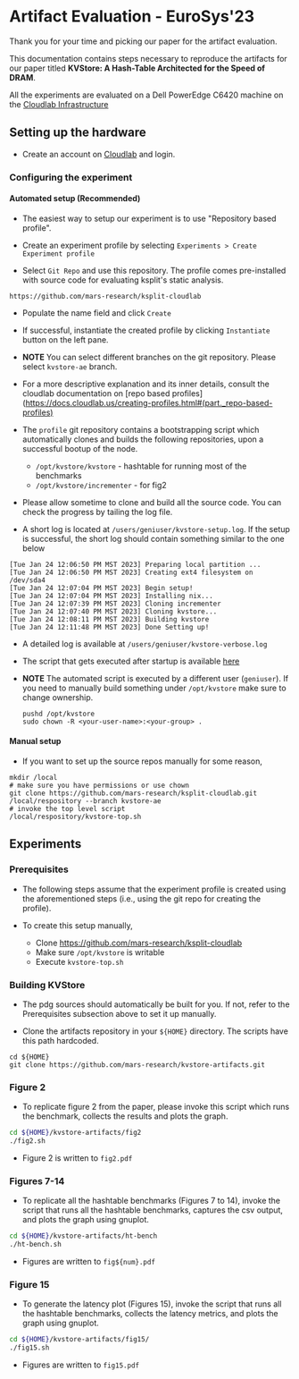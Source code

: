 # Artifact Evaluation - EuroSys'23

Thank you for your time and picking our paper for the artifact evaluation.

This documentation contains steps necessary to reproduce the artifacts for our
paper titled **KVStore: A Hash-Table Architected for the Speed of DRAM**.

All the experiments are evaluated on a Dell PowerEdge C6420 machine on the
[Cloudlab Infrastructure](https://www.clemson.cloudlab.us/portal/show-nodetype.php?type=c6420)

## Setting up the hardware

* Create an account on [Cloudlab](https://www.cloudlab.us/) and login.

### Configuring the experiment

#### Automated setup (Recommended)
* The easiest way to setup our experiment is to use "Repository based profile".

* Create an experiment profile by selecting
  `Experiments > Create Experiment profile`

* Select `Git Repo` and use this repository. The profile comes pre-installed
  with source code for evaluating ksplit's static analysis.
```
https://github.com/mars-research/ksplit-cloudlab
```
* Populate the name field and click `Create`

* If successful, instantiate the created profile by clicking `Instantiate`
  button on the left pane.

* **NOTE** You can select different branches on the git repository. Please select
  `kvstore-ae` branch.

* For a more descriptive explanation and its inner details, consult the
  cloudlab documentation on [repo based profiles](https://docs.cloudlab.us/creating-profiles.html#(part._repo-based-profiles)

* The `profile` git repository contains a bootstrapping script which
  automatically clones and builds the following repositories, upon a successful
  bootup of the node.
  - `/opt/kvstore/kvstore` - hashtable for running most of the benchmarks
  - `/opt/kvstore/incrementer` - for fig2

* Please allow sometime to clone and build all the source code. You can check
  the progress by tailing the log file.

* A short log is located at `/users/geniuser/kvstore-setup.log`. If the setup is
  successful, the short log should contain something similar to the one below
```
[Tue Jan 24 12:06:50 PM MST 2023] Preparing local partition ...
[Tue Jan 24 12:06:50 PM MST 2023] Creating ext4 filesystem on /dev/sda4
[Tue Jan 24 12:07:04 PM MST 2023] Begin setup!
[Tue Jan 24 12:07:04 PM MST 2023] Installing nix...
[Tue Jan 24 12:07:39 PM MST 2023] Cloning incrementer
[Tue Jan 24 12:07:40 PM MST 2023] Cloning kvstore...
[Tue Jan 24 12:08:11 PM MST 2023] Building kvstore
[Tue Jan 24 12:11:48 PM MST 2023] Done Setting up!
```

* A detailed log is available at `/users/geniuser/kvstore-verbose.log`

* The script that gets executed after startup is available
  [here](https://github.com/mars-research/ksplit-cloudlab/blob/kvstore-ae/kvstore-top.sh)

* **NOTE** The automated script is executed by a different user (`geniuser`). If
  you need to manually build something under `/opt/kvstore` make sure to change
  ownership.
  ```
  pushd /opt/kvstore
  sudo chown -R <your-user-name>:<your-group> .
  ```

#### Manual setup
* If you want to set up the source repos manually for some reason,
```
mkdir /local
# make sure you have permissions or use chown
git clone https://github.com/mars-research/ksplit-cloudlab.git /local/respository --branch kvstore-ae
# invoke the top level script
/local/respository/kvstore-top.sh
```

## Experiments

### Prerequisites
* The following steps assume that the experiment profile is created using the
  aforementioned steps (i.e., using the git repo for creating the profile).

* To create this setup manually,
  - Clone https://github.com/mars-research/ksplit-cloudlab
  - Make sure `/opt/kvstore` is writable
  - Execute `kvstore-top.sh`

### Building KVStore
* The pdg sources should automatically be built for you. If not, refer to the
  Prerequisites subsection above to set it up manually.

* Clone the artifacts repository in your `${HOME}` directory. The scripts have
  this path hardcoded.
```
cd ${HOME}
git clone https://github.com/mars-research/kvstore-artifacts.git
```

### Figure 2

* To replicate figure 2 from the paper, please invoke this script which runs the
  benchmark, collects the results and plots the graph.
 ```bash
 cd ${HOME}/kvstore-artifacts/fig2
 ./fig2.sh
 ```
 - Figure 2 is written to `fig2.pdf`

### Figures 7-14

* To replicate all the hashtable benchmarks (Figures 7 to 14), invoke the
  script that runs all the hashtable benchmarks, captures the csv output, and
  plots the graph using gnuplot.

 ```bash
 cd ${HOME}/kvstore-artifacts/ht-bench
 ./ht-bench.sh
 ```
 - Figures are written to `fig${num}.pdf`

### Figure 15

* To generate the latency plot (Figures 15), invoke the script that runs all
  the hashtable benchmarks, collects the latency metrics, and plots the graph
  using gnuplot.

 ```bash
 cd ${HOME}/kvstore-artifacts/fig15/
 ./fig15.sh
 ```
 - Figures are written to `fig15.pdf`
